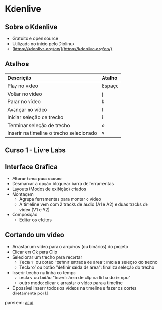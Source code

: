 # Kdenlive

## Sobre o Kdenlive

- Gratuito e open source  
- Utilizado no início pelo Diolinux  
- [https://kdenlive.org/en/](https://kdenlive.org/en/)

## Atalhos

| Descrição | Atalho |
| :---- | :---- |
| Play no vídeo | Espaço |
| Voltar no vídeo | j |
| Parar no vídeo | k |
| Avançar no vídeo | l   |
| Iniciar seleção de trecho | i |
| Terminar seleção de trecho | o |
| Inserir na timeline o trecho selecionado | v |

## Curso 1 - Livre Labs

## Interface Gráfica  
 

- Alterar tema para escuro  
- Desmarcar a opção bloquear barra de ferramentas  
- Layouts (Modos de exibição) criados  
- Montagem  
  - Agrupa ferramentas para montar o vídeo  
  - A timeline vem com 2 tracks de áudio (A1 e A2) e duas tracks de vídeo (V1 e V2)  
- Composição  
  - Editar os efeitos

## Cortando um vídeo

- Arrastar um vídeo para o arquivos (ou binários) do projeto  
- Clicar em Ok para Clip  
- Selecionar um trecho para recortar  
  - Tecla ‘i’ ou botão "definir entrada de área": inicia a seleção do trecho  
  - Tecla ‘o’ ou botão "definir saída de área": finaliza seleção do trecho  
- Inserir trecho na linha do tempo  
  - tecla v ou botão "inserir área de clip na linha do tempo"      
  - outro modo: clicar e arrastar o vídeo para a timeline  
- É possível inserir todos os vídeos na timeline e fazer os cortes diretamente por lá  

parei em: [aqui](https://www.youtube.com/watch?v=3Qkepu9vSdg\&list=PL9gh4rCqwQSc0yrETWhe\_1ANCJSPtYhj9\&index=1)